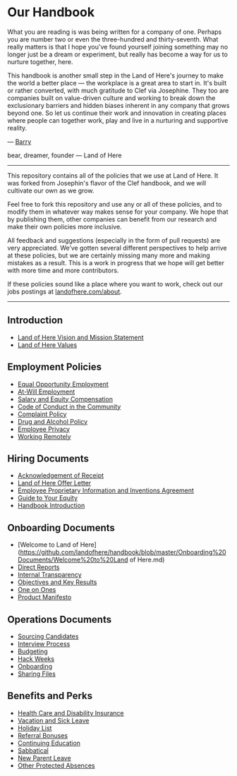 # Our Handbook

What you are reading is was being written for a company of one. Perhaps you are number two or even the three-hundred and thirty-seventh. What really matters is that I hope you've found yourself joining something may no longer just be a dream or experiment, but really has become a way for us to nurture together, here.

This handbook is another small step in the Land of Here's journey to make the world a better place — the workplace is a great area to start in. It's built or rather converted, with much gratitude to Clef via Josephine. They too are companies built on value-driven culture and working to break down the exclusionary barriers and hidden biases inherent in any company that grows beyond one. So let us continue their work and innovation in creating places where people can together work, play and live in a nurturing and supportive reality.


— [Barry](https://twitter.com/_charleyw)

bear, dreamer, founder — Land of Here

***

This repository contains all of the policies that we use at Land of Here. It was forked from Josephin's flavor of the Clef handbook, and we will cultivate our own as we grow.

Feel free to fork this repository and use any or all of these policies, and to modify them in whatever way makes sense for your company. We hope that by publishing them, other companies can benefit from our research and make their own policies more inclusive.

All feedback and suggestions (especially in the form of pull requests) are very appreciated. We’ve gotten several different perspectives to help arrive at these policies, but we are certainly missing many more and making mistakes as a result. This is a work in progress that we hope will get better with more time and more contributors.

If these policies sound like a place where you want to work, check out our jobs postings at [landofhere.com/about](https://landofhere.com/about).



***


## Introduction
* [Land of Here Vision and Mission Statement](https://github.com/landofhere/handbook/blob/master/Land%20of%20Here%20Mission%20Statement.md)
* [Land of Here Values](https://github.com/landofhere/handbook/blob/master/Land%20of%20Here%20Values.md)

## Employment Policies
* [Equal Opportunity Employment](https://github.com/landofhere/handbook/blob/master/Employment%20Policies/Equal%20Opportunity%20Employment.md)
* [At-Will Employment](https://github.com/landofhere/handbook/blob/master/Employment%20Policies/At-Will%20Employment.md)
* [Salary and Equity Compensation](https://github.com/landofhere/handbook/blob/master/Employment%20Policies/Salary%20and%20Equity%20Compensation.md)
* [Code of Conduct in the Community](https://github.com/landofhere/handbook/blob/master/Employment%20Policies/Code%20of%20Conduct%20in%20the%20Community.md)
* [Complaint Policy](https://github.com/landofhere/handbook/blob/master/Employment%20Policies/Complaint%20Policy.md)
* [Drug and Alcohol Policy](https://github.com/landofhere/handbook/blob/master/Employment%20Policies/Drug%20and%20Alcohol%20Policy.md)
* [Employee Privacy](https://github.com/landofhere/handbook/blob/master/Employment%20Policies/Employee%20Privacy.md)
* [Working Remotely](https://github.com/landofhere/handbook/blob/master/Employment%20Policies/Working%20Remotely.md)

## Hiring Documents
* [Acknowledgement of Receipt](https://github.com/landofhere/handbook/blob/master/Hiring%20Documents/Acknowledgment%20of%20Receipt.md)
* [Land of Here Offer Letter](https://github.com/landofhere/handbook/blob/master/Hiring%20Documents/Land%20of%20Here%20Offer%20Letter.md)
* [Employee Proprietary Information and Inventions Agreement](https://github.com/landofhere/handbook/blob/master/Hiring%20Documents/Employee%20Proprietary%20Information%20and%20Inventions%20Assignment%20Agreement.md)
* [Guide to Your Equity](https://github.com/landofhere/handbook/blob/master/Hiring%20Documents/Guide%20to%20Your%20Equity.md)
* [Handbook Introduction](https://github.com/landofhere/handbook/blob/master/Hiring%20Documents/Handbook%20Introduction.md)

## Onboarding Documents
* [Welcome to Land of Here](https://github.com/landofhere/handbook/blob/master/Onboarding%20Documents/Welcome%20to%20Land of Here.md)
* [Direct Reports](https://github.com/landofhere/handbook/blob/master/Onboarding%20Documents/Direct%20Reports.md)
* [Internal Transparency](https://github.com/landofhere/handbook/blob/master/Onboarding%20Documents/Internal%20Transparency.md)
* [Objectives and Key Results](https://github.com/landofhere/handbook/blob/master/Onboarding%20Documents/Objectives%20and%20Key%20Results.md)
* [One on Ones](https://github.com/landofhere/handbook/blob/master/Onboarding%20Documents/One%20on%20Ones.md)
* [Product Manifesto](https://github.com/landofhere/handbook/blob/master/Onboarding%20Documents/Product%20Manifesto.md)

## Operations Documents
* [Sourcing Candidates](https://github.com/landofhere/handbook/blob/master/Operations%20Documents/Sourcing%20Candidates.md)
* [Interview Process](https://github.com/landofhere/handbook/blob/master/Operations%20Documents/Interview%20Process.md)
* [Budgeting](https://github.com/landofhere/handbook/blob/master/Operations%20Documents/Budgeting.md)
* [Hack Weeks](https://github.com/landofhere/handbook/blob/master/Operations%20Documents/Hack%20Weeks.md)
* [Onboarding](https://github.com/landofhere/handbook/blob/master/Operations%20Documents/Onboarding.md)
* [Sharing Files](https://github.com/landofhere/handbook/blob/master/Operations%20Documents/Sharing%20Files.md)

## Benefits and Perks
* [Health Care and Disability Insurance](https://github.com/landofhere/handbook/blob/master/Benefits%20and%20Perks/Healthcare%20and%20Disability%20Insurance.md)
* [Vacation and Sick Leave](https://github.com/landofhere/handbook/blob/master/Benefits%20and%20Perks/Vacation%20and%20Sick%20Leave.md)
* [Holiday List](https://github.com/landofhere/handbook/blob/master/Benefits%20and%20Perks/Holiday%20List.md)
* [Referral Bonuses](https://github.com/landofhere/handbook/blob/master/Benefits%20and%20Perks/Referral%20Bonuses.md)
* [Continuing Education](https://github.com/landofhere/handbook/blob/master/Benefits%20and%20Perks/Continuing%20Education.md)
* [Sabbatical](https://github.com/landofhere/handbook/blob/master/Benefits%20and%20Perks/Sabbatical.md)
* [New Parent Leave](https://github.com/landofhere/handbook/blob/master/Benefits%20and%20Perks/New%20Parent%20Leave.md)
* [Other Protected Absences](https://github.com/landofhere/handbook/blob/master/Benefits%20and%20Perks/Other%20Protected%20Absences.md)
